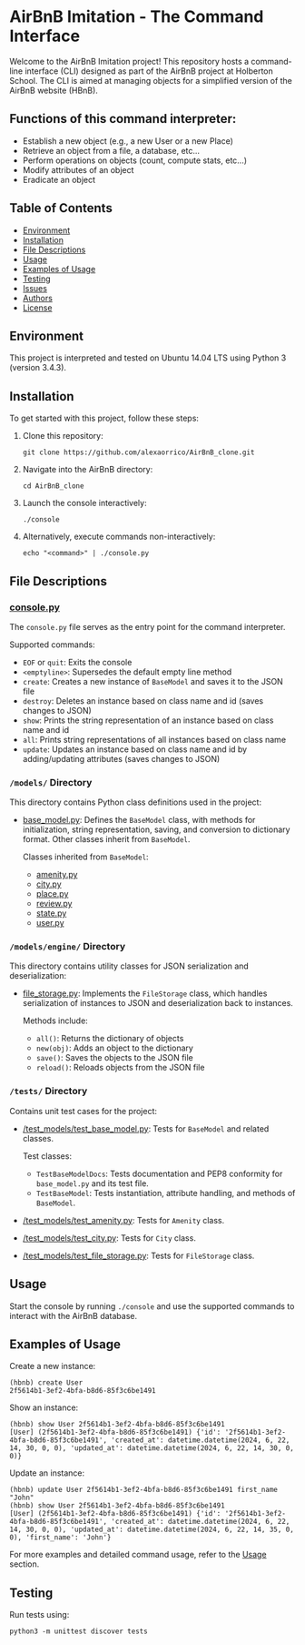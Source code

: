 
# AirBnB Imitation - The Command Interface

Welcome to the AirBnB Imitation project! This repository hosts a command-line interface (CLI) designed as part of the AirBnB project at Holberton School. The CLI is aimed at managing objects for a simplified version of the AirBnB website (HBnB).

## Functions of this command interpreter:

- Establish a new object (e.g., a new User or a new Place)
- Retrieve an object from a file, a database, etc...
- Perform operations on objects (count, compute stats, etc...)
- Modify attributes of an object
- Eradicate an object

## Table of Contents

- [Environment](#environment)
- [Installation](#installation)
- [File Descriptions](#file-descriptions)
- [Usage](#usage)
- [Examples of Usage](#examples-of-usage)
- [Testing](#testing)
- [Issues](#issues)
- [Authors](#authors)
- [License](#license)

## Environment

This project is interpreted and tested on Ubuntu 14.04 LTS using Python 3 (version 3.4.3).

## Installation

To get started with this project, follow these steps:

1. Clone this repository:
   ```
   git clone https://github.com/alexaorrico/AirBnB_clone.git
   ```

2. Navigate into the AirBnB directory:
   ```
   cd AirBnB_clone
   ```

3. Launch the console interactively:
   ```
   ./console
   ```

4. Alternatively, execute commands non-interactively:
   ```
   echo "<command>" | ./console.py
   ```

## File Descriptions

### [console.py](console.py)

The `console.py` file serves as the entry point for the command interpreter.

Supported commands:

- `EOF` or `quit`: Exits the console
- `<emptyline>`: Supersedes the default empty line method
- `create`: Creates a new instance of `BaseModel` and saves it to the JSON file
- `destroy`: Deletes an instance based on class name and id (saves changes to JSON)
- `show`: Prints the string representation of an instance based on class name and id
- `all`: Prints string representations of all instances based on class name
- `update`: Updates an instance based on class name and id by adding/updating attributes (saves changes to JSON)

### `/models/` Directory

This directory contains Python class definitions used in the project:

- [base_model.py](/models/base_model.py): Defines the `BaseModel` class, with methods for initialization, string representation, saving, and conversion to dictionary format. Other classes inherit from `BaseModel`.

  Classes inherited from `BaseModel`:
  - [amenity.py](/models/amenity.py)
  - [city.py](/models/city.py)
  - [place.py](/models/place.py)
  - [review.py](/models/review.py)
  - [state.py](/models/state.py)
  - [user.py](/models/user.py)

### `/models/engine/` Directory

This directory contains utility classes for JSON serialization and deserialization:

- [file_storage.py](/models/engine/file_storage.py): Implements the `FileStorage` class, which handles serialization of instances to JSON and deserialization back to instances.

  Methods include:
  - `all()`: Returns the dictionary of objects
  - `new(obj)`: Adds an object to the dictionary
  - `save()`: Saves the objects to the JSON file
  - `reload()`: Reloads objects from the JSON file

### `/tests/` Directory

Contains unit test cases for the project:

- [/test_models/test_base_model.py](/tests/test_models/test_base_model.py): Tests for `BaseModel` and related classes.

  Test classes:
  - `TestBaseModelDocs`: Tests documentation and PEP8 conformity for `base_model.py` and its test file.
  - `TestBaseModel`: Tests instantiation, attribute handling, and methods of `BaseModel`.

- [/test_models/test_amenity.py](/tests/test_models/test_amenity.py): Tests for `Amenity` class.

- [/test_models/test_city.py](/tests/test_models/test_city.py): Tests for `City` class.

- [/test_models/test_file_storage.py](/tests/test_models/test_file_storage.py): Tests for `FileStorage` class.

## Usage

Start the console by running `./console` and use the supported commands to interact with the AirBnB database.

## Examples of Usage

Create a new instance:
```
(hbnb) create User
2f5614b1-3ef2-4bfa-b8d6-85f3c6be1491
```

Show an instance:
```
(hbnb) show User 2f5614b1-3ef2-4bfa-b8d6-85f3c6be1491
[User] (2f5614b1-3ef2-4bfa-b8d6-85f3c6be1491) {'id': '2f5614b1-3ef2-4bfa-b8d6-85f3c6be1491', 'created_at': datetime.datetime(2024, 6, 22, 14, 30, 0, 0), 'updated_at': datetime.datetime(2024, 6, 22, 14, 30, 0, 0)}
```

Update an instance:
```
(hbnb) update User 2f5614b1-3ef2-4bfa-b8d6-85f3c6be1491 first_name "John"
(hbnb) show User 2f5614b1-3ef2-4bfa-b8d6-85f3c6be1491
[User] (2f5614b1-3ef2-4bfa-b8d6-85f3c6be1491) {'id': '2f5614b1-3ef2-4bfa-b8d6-85f3c6be1491', 'created_at': datetime.datetime(2024, 6, 22, 14, 30, 0, 0), 'updated_at': datetime.datetime(2024, 6, 22, 14, 35, 0, 0), 'first_name': 'John'}
```

For more examples and detailed command usage, refer to the [Usage](#usage) section.

## Testing

Run tests using:
```
python3 -m unittest discover tests
```

